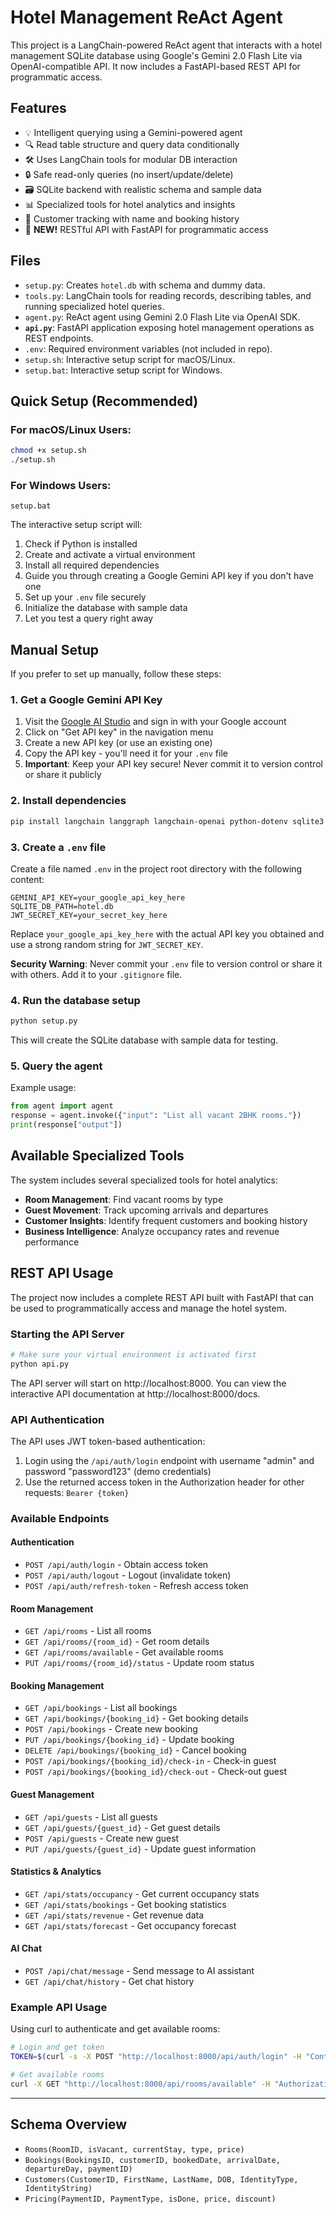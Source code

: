 # Hotel Management ReAct Agent

This project is a LangChain-powered ReAct agent that interacts with a hotel management SQLite database using Google's Gemini 2.0 Flash Lite via OpenAI-compatible API. It now includes a FastAPI-based REST API for programmatic access.

## Features

- 💡 Intelligent querying using a Gemini-powered agent
- 🔍 Read table structure and query data conditionally
- 🛠️ Uses LangChain tools for modular DB interaction
- 🔒 Safe read-only queries (no insert/update/delete)
- 🗃️ SQLite backend with realistic schema and sample data
- 📊 Specialized tools for hotel analytics and insights
- 👥 Customer tracking with name and booking history
- 🚀 **NEW!** RESTful API with FastAPI for programmatic access

## Files

- `setup.py`: Creates `hotel.db` with schema and dummy data.
- `tools.py`: LangChain tools for reading records, describing tables, and running specialized hotel queries.
- `agent.py`: ReAct agent using Gemini 2.0 Flash Lite via OpenAI SDK.
- **`api.py`**: FastAPI application exposing hotel management operations as REST endpoints.
- `.env`: Required environment variables (not included in repo).
- `setup.sh`: Interactive setup script for macOS/Linux.
- `setup.bat`: Interactive setup script for Windows.

## Quick Setup (Recommended)

### For macOS/Linux Users:
```bash
chmod +x setup.sh
./setup.sh
```

### For Windows Users:
```
setup.bat
```

The interactive setup script will:
1. Check if Python is installed
2. Create and activate a virtual environment
3. Install all required dependencies
4. Guide you through creating a Google Gemini API key if you don't have one
5. Set up your `.env` file securely
6. Initialize the database with sample data
7. Let you test a query right away

## Manual Setup

If you prefer to set up manually, follow these steps:

### 1. Get a Google Gemini API Key

1. Visit the [Google AI Studio](https://aistudio.google.com/) and sign in with your Google account
2. Click on "Get API key" in the navigation menu
3. Create a new API key (or use an existing one)
4. Copy the API key - you'll need it for your `.env` file
5. **Important**: Keep your API key secure! Never commit it to version control or share it publicly

### 2. Install dependencies

```bash
pip install langchain langgraph langchain-openai python-dotenv sqlite3 fastapi uvicorn pyjwt python-multipart
```

### 3. Create a `.env` file

Create a file named `.env` in the project root directory with the following content:

```env
GEMINI_API_KEY=your_google_api_key_here
SQLITE_DB_PATH=hotel.db
JWT_SECRET_KEY=your_secret_key_here
```

Replace `your_google_api_key_here` with the actual API key you obtained and use a strong random string for `JWT_SECRET_KEY`.

**Security Warning**: Never commit your `.env` file to version control or share it with others. Add it to your `.gitignore` file.

### 4. Run the database setup

```bash
python setup.py
```

This will create the SQLite database with sample data for testing.

### 5. Query the agent

Example usage:

```python
from agent import agent
response = agent.invoke({"input": "List all vacant 2BHK rooms."})
print(response["output"])
```

## Available Specialized Tools

The system includes several specialized tools for hotel analytics:

- **Room Management**: Find vacant rooms by type
- **Guest Movement**: Track upcoming arrivals and departures
- **Customer Insights**: Identify frequent customers and booking history
- **Business Intelligence**: Analyze occupancy rates and revenue performance

## REST API Usage

The project now includes a complete REST API built with FastAPI that can be used to programmatically access and manage the hotel system.

### Starting the API Server

```bash
# Make sure your virtual environment is activated first
python api.py
```

The API server will start on http://localhost:8000. You can view the interactive API documentation at http://localhost:8000/docs.

### API Authentication

The API uses JWT token-based authentication:

1. Login using the `/api/auth/login` endpoint with username "admin" and password "password123" (demo credentials)
2. Use the returned access token in the Authorization header for other requests: `Bearer {token}`

### Available Endpoints

#### Authentication
- `POST /api/auth/login` - Obtain access token
- `POST /api/auth/logout` - Logout (invalidate token)
- `POST /api/auth/refresh-token` - Refresh access token

#### Room Management
- `GET /api/rooms` - List all rooms
- `GET /api/rooms/{room_id}` - Get room details
- `GET /api/rooms/available` - Get available rooms
- `PUT /api/rooms/{room_id}/status` - Update room status

#### Booking Management
- `GET /api/bookings` - List all bookings
- `GET /api/bookings/{booking_id}` - Get booking details
- `POST /api/bookings` - Create new booking
- `PUT /api/bookings/{booking_id}` - Update booking
- `DELETE /api/bookings/{booking_id}` - Cancel booking
- `POST /api/bookings/{booking_id}/check-in` - Check-in guest
- `POST /api/bookings/{booking_id}/check-out` - Check-out guest

#### Guest Management
- `GET /api/guests` - List all guests
- `GET /api/guests/{guest_id}` - Get guest details
- `POST /api/guests` - Create new guest
- `PUT /api/guests/{guest_id}` - Update guest information

#### Statistics & Analytics
- `GET /api/stats/occupancy` - Get current occupancy stats
- `GET /api/stats/bookings` - Get booking statistics
- `GET /api/stats/revenue` - Get revenue data
- `GET /api/stats/forecast` - Get occupancy forecast

#### AI Chat
- `POST /api/chat/message` - Send message to AI assistant
- `GET /api/chat/history` - Get chat history

### Example API Usage

Using curl to authenticate and get available rooms:

```bash
# Login and get token
TOKEN=$(curl -s -X POST "http://localhost:8000/api/auth/login" -H "Content-Type: application/x-www-form-urlencoded" -d "username=admin&password=password123" | jq -r '.access_token')

# Get available rooms
curl -X GET "http://localhost:8000/api/rooms/available" -H "Authorization: Bearer $TOKEN"
```

---

## Schema Overview

- `Rooms(RoomID, isVacant, currentStay, type, price)`
- `Bookings(BookingsID, customerID, bookedDate, arrivalDate, departureDay, paymentID)`
- `Customers(CustomerID, FirstName, LastName, DOB, IdentityType, IdentityString)`
- `Pricing(PaymentID, PaymentType, isDone, price, discount)`

